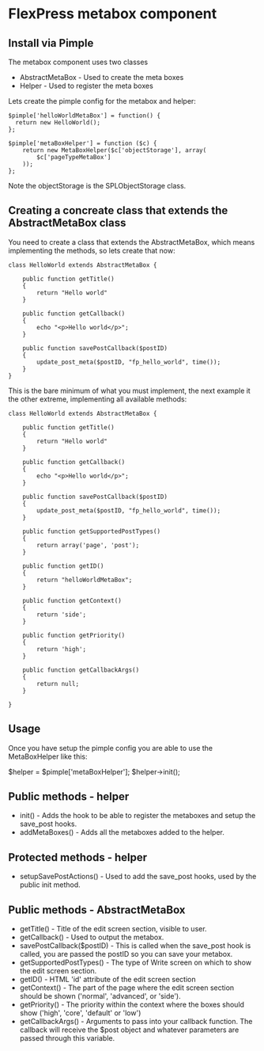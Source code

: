 # FlexPress metabox component

## Install via Pimple
The metabox component uses two classes
- AbstractMetaBox - Used to create the meta boxes
- Helper - Used to register the meta boxes

Lets create the pimple config for the metabox and helper:

```
$pimple['helloWorldMetaBox'] = function() {
  return new HelloWorld();
};

$pimple['metaBoxHelper'] = function ($c) {
    return new MetaBoxHelper($c['objectStorage'], array(
        $c['pageTypeMetaBox']
    ));
};
```

Note the objectStorage is the SPLObjectStorage class.

## Creating a concreate class that extends the AbstractMetaBox class

You need to create a class that extends the AbstractMetaBox, which means implementing the methods, so lets create that now:
```
class HelloWorld extends AbstractMetaBox {

    public function getTitle()
    {
        return "Hello world"
    }

    public function getCallback()
    {
        echo "<p>Hello world</p>";
    }

    public function savePostCallback($postID)
    {
        update_post_meta($postID, "fp_hello_world", time());
    }
}
```

This is the bare minimum of what you must implement, the next example it the other extreme, implementing all available methods:

```
class HelloWorld extends AbstractMetaBox {

    public function getTitle()
    {
        return "Hello world"
    }

    public function getCallback()
    {
        echo "<p>Hello world</p>";
    }

    public function savePostCallback($postID)
    {
        update_post_meta($postID, "fp_hello_world", time());
    }

    public function getSupportedPostTypes()
    {
        return array('page', 'post');
    }

    public function getID()
    {
        return "helloWorldMetaBox";
    }

    public function getContext()
    {
        return 'side';
    }

    public function getPriority()
    {
        return 'high';
    }

    public function getCallbackArgs()
    {
        return null;
    }

}
```

## Usage
Once you have setup the pimple config you are able to use the MetaBoxHelper like this:

$helper = $pimple['metaBoxHelper'];
$helper->init();

## Public methods - helper
- init() - Adds the hook to be able to register the metaboxes and setup the save_post hooks.
- addMetaBoxes() - Adds all the metaboxes added to the helper.

## Protected methods - helper
- setupSavePostActions() - Used to add the save_post hooks, used by the public init method.

## Public methods - AbstractMetaBox
- getTitle() - Title of the edit screen section, visible to user.
- getCallback() - Used to output the metabox.
- savePostCallback($postID) - This is called when the save_post hook is called, you are passed the postID so you can save your metabox.
- getSupportedPostTypes() - The type of Write screen on which to show the edit screen section.
- getID() - HTML 'id' attribute of the edit screen section
- getContext() - The part of the page where the edit screen section should be shown ('normal', 'advanced', or 'side').
- getPriority() - The priority within the context where the boxes should show ('high', 'core', 'default' or 'low')
- getCallbackArgs() - Arguments to pass into your callback function. The callback will receive the $post object and whatever parameters are passed through this variable.
